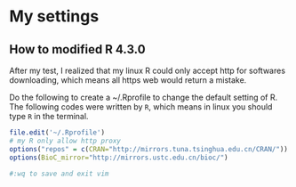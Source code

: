 # My settings

## How to modified R 4.3.0

After my test, I realized that my linux R could only accept http for softwares downloading, which means all https web would return a mistake.

Do the following to create a ~/.Rprofile to change the default setting of R. The following codes were written by `R`, which means in linux you should type `R` in the terminal.

```R
file.edit('~/.Rprofile')
# my R only allow http proxy
options("repos" = c(CRAN="http://mirrors.tuna.tsinghua.edu.cn/CRAN/"))
options(BioC_mirror="http://mirrors.ustc.edu.cn/bioc/")

#:wq to save and exit vim
```
